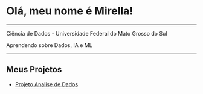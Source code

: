 # Olá, meu nome é Mirella!

***
Ciência de Dados - Universidade Federal do Mato Grosso do Sul

Aprendendo sobre Dados, IA e ML

***

## Meus Projetos

- [Projeto Analise de Dados](https://github.com/mirerodrigues/projeto-analise-dados)
